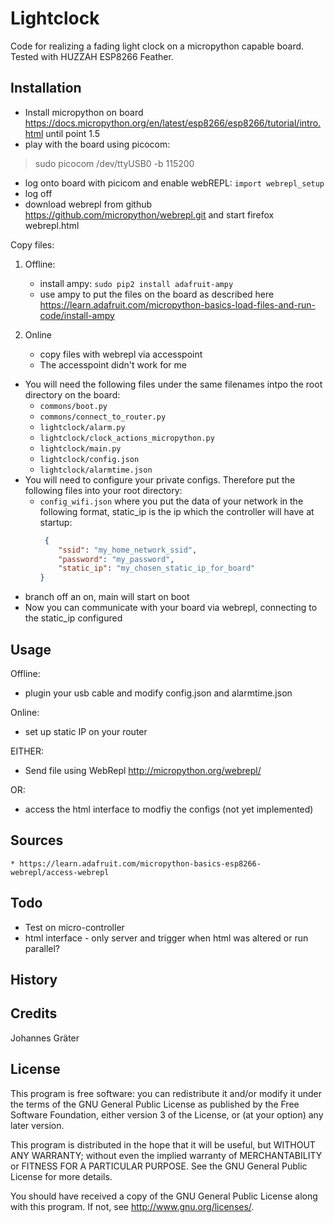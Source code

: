 # Lightclock

Code for realizing a fading light clock on a micropython capable board.
Tested with HUZZAH ESP8266 Feather.

## Installation

* Install micropython on board <https://docs.micropython.org/en/latest/esp8266/esp8266/tutorial/intro.html> until point 1.5
* play with the board using picocom: 
>sudo picocom /dev/ttyUSB0 -b 115200

* log onto board with picicom and enable webREPL: `import webrepl_setup`
* log off
* download webrepl from github https://github.com/micropython/webrepl.git and start firefox webrepl.html

Copy files:
1. Offline:
    * install ampy: `sudo pip2 install adafruit-ampy`
    * use ampy to put the files on the board as described here
    https://learn.adafruit.com/micropython-basics-load-files-and-run-code/install-ampy


2. Online 
    * copy files with webrepl via accesspoint
    * The accesspoint didn't work for me

* You will need the following files under the same filenames intpo the root directory on the board:
    * `commons/boot.py`
    * `commons/connect_to_router.py`
    * `lightclock/alarm.py`
    * `lightclock/clock_actions_micropython.py`
    * `lightclock/main.py`
    * `lightclock/config.json`
    * `lightclock/alarmtime.json`
* You will need to configure your private configs. Therefore put the following files into your root directory:
    * `config_wifi.json` where you put the data of your network in the following format, static_ip is the ip which the controller will have at startup:
        ```json
         {
            "ssid": "my_home_network_ssid",
            "password": "my_password",
            "static_ip": "my_chosen_static_ip_for_board"
        }   
        ```
* branch off an on, main will start on boot
* Now you can communicate with your board via webrepl, connecting to the static_ip configured


## Usage

Offline:
* plugin your usb cable and modify config.json and alarmtime.json

Online:
* set up static IP on your router

EITHER: 
* Send file using WebRepl <http://micropython.org/webrepl/>

OR:
* access the html interface to modfiy the configs (not yet implemented)

## Sources

    * https://learn.adafruit.com/micropython-basics-esp8266-webrepl/access-webrepl

## Todo

* Test on micro-controller
* html interface - only server and trigger when html was altered or run parallel?

## History


## Credits

Johannes Gräter

## License

This program is free software: you can redistribute it and/or modify
it under the terms of the GNU General Public License as published by
the Free Software Foundation, either version 3 of the License, or
(at your option) any later version.

This program is distributed in the hope that it will be useful,
but WITHOUT ANY WARRANTY; without even the implied warranty of
MERCHANTABILITY or FITNESS FOR A PARTICULAR PURPOSE.  See the
GNU General Public License for more details.

You should have received a copy of the GNU General Public License
along with this program.  If not, see <http://www.gnu.org/licenses/>.
